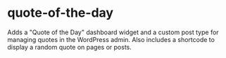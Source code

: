 # quote-of-the-day
Adds a "Quote of the Day" dashboard widget and a custom post type for managing quotes in the WordPress admin. Also includes a shortcode to display a random quote on pages or posts.

